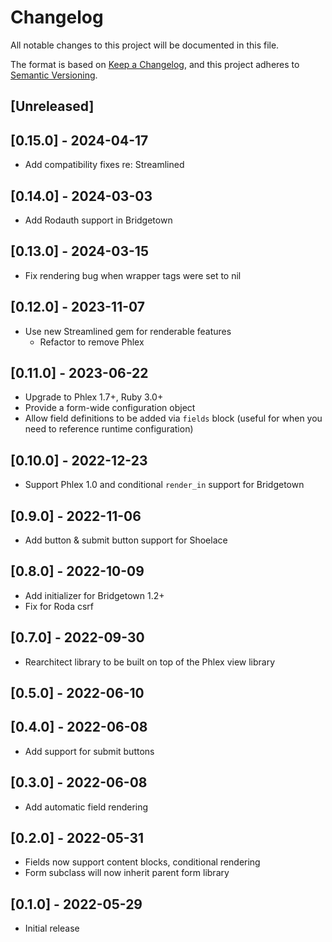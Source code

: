 # Changelog

All notable changes to this project will be documented in this file.

The format is based on [Keep a Changelog](https://keepachangelog.com/en/1.0.0/),
and this project adheres to [Semantic Versioning](https://semver.org/spec/v2.0.0.html).

## [Unreleased]

## [0.15.0] - 2024-04-17

- Add compatibility fixes re: Streamlined

## [0.14.0] - 2024-03-03

- Add Rodauth support in Bridgetown

## [0.13.0] - 2024-03-15

- Fix rendering bug when wrapper tags were set to nil

## [0.12.0] - 2023-11-07

- Use new Streamlined gem for renderable features
  - Refactor to remove Phlex

## [0.11.0] - 2023-06-22

- Upgrade to Phlex 1.7+, Ruby 3.0+
- Provide a form-wide configuration object
- Allow field definitions to be added via `fields` block (useful for when you need to reference runtime configuration)

## [0.10.0] - 2022-12-23

- Support Phlex 1.0 and conditional `render_in` support for Bridgetown

## [0.9.0] - 2022-11-06

- Add button & submit button support for Shoelace

## [0.8.0] - 2022-10-09

- Add initializer for Bridgetown 1.2+
- Fix for Roda csrf

## [0.7.0] - 2022-09-30

- Rearchitect library to be built on top of the Phlex view library

## [0.5.0] - 2022-06-10

## [0.4.0] - 2022-06-08

- Add support for submit buttons

## [0.3.0] - 2022-06-08

- Add automatic field rendering

## [0.2.0] - 2022-05-31

- Fields now support content blocks, conditional rendering
- Form subclass will now inherit parent form library

## [0.1.0] - 2022-05-29

- Initial release
